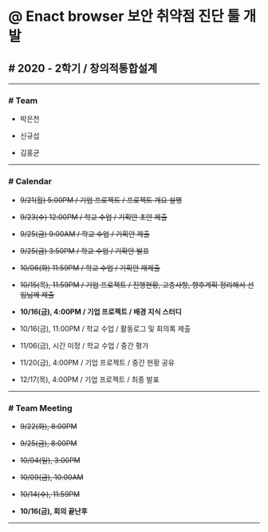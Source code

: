 # @ Enact browser 보안 취약점 진단 툴 개발

## # 2020 - 2학기 / 창의적통합설계

---

### # Team

* 박은천

* 신규섭

* 김홍균

---

### # Calendar

* ~~9/21(월) 5:00PM / 기업 프로젝트 / 프로젝트 개요 설명~~

* ~~9/23(수) 12:00PM / 학교 수업 / 기획안 초안 제출~~

* ~~9/25(금) 9:00AM / 학교 수업 / 기획안 제출~~

* ~~9/25(금) 3:50PM / 학교 수업 / 기확안 발표~~

* ~~10/06(화) 11:59PM / 학교 수업 / 기획안 재제출~~

* ~~10/15(목), 11:59PM / 기업 프로젝트 / 진행현황, 고충사항, 향후계획 정리해서 선임님께 제출~~

* __10/16(금), 4:00PM / 기업 프로젝트 / 배경 지식 스터디__

* 10/16(금), 11:00PM / 학교 수업 / 활동로그 및 회의록 제출

* 11/06(금), 시간 미정 / 학교 수업 / 중간 평가

* 11/20(금), 4:00PM / 기업 프로젝트 / 중간 현황 공유

* 12/17(목), 4:00PM / 기업 프로젝트 / 최종 발표

---

### # Team Meeting

* ~~9/22(화), 8:00PM~~

* ~~9/25(금), 8:00PM~~

* ~~10/04(일), 3:00PM~~

* ~~10/09(금), 10:00AM~~

* ~~10/14(수), 11:59PM~~

* __10/16(금), 회의 끝난후__

---
